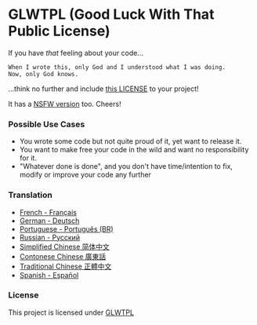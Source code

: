 # GLWTPL (Good Luck With That Public License)

If you have *that* feeling about your code...

```
When I wrote this, only God and I understood what I was doing.
Now, only God knows.
```

...think no further and include [this LICENSE](./LICENSE) to your project!

It has a [NSFW version](./NSFW_LICENSE) too. Cheers!

### Possible Use Cases
- You wrote some code but not quite proud of it, yet want to release it.
- You want to make free your code in the wild and want no responsibility for it.
- "Whatever done is done", and you don't have time/intention to fix, modify or improve your code any further

### Translation
* [French - Français](translations/LICENSE_fr-FR)
* [German - Deutsch](translations/LICENSE_de-DE)
* [Portuguese - Português (BR)](translations/LICENSE_pt-BR)
* [Russian - Русский](translations/LICENSE_ru-RU)
* [Simplified Chinese 简体中文](translations/LICENSE_zh-CN)
* [Contonese Chinese 廣東話](translations/LICENSE_zh-HK)
* [Traditional Chinese 正體中文](translations/LICENSE_zh-TW)
* [Spanish - Español](translations/LICENSE_es-ES)

### License
This project is licensed under [GLWTPL](./LICENSE)
